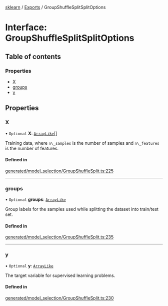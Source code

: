 [sklearn](../readme.md) / [Exports](../modules.md) / GroupShuffleSplitSplitOptions

# Interface: GroupShuffleSplitSplitOptions

## Table of contents

### Properties

- [X](GroupShuffleSplitSplitOptions.md#x)
- [groups](GroupShuffleSplitSplitOptions.md#groups)
- [y](GroupShuffleSplitSplitOptions.md#y)

## Properties

### X

• `Optional` **X**: [`ArrayLike`](../modules.md#arraylike)[]

Training data, where `n\_samples` is the number of samples and `n\_features` is the number of features.

#### Defined in

[generated/model_selection/GroupShuffleSplit.ts:225](https://github.com/transitive-bullshit/scikit-learn-ts/blob/367336a/packages/sklearn/src/generated/model_selection/GroupShuffleSplit.ts#L225)

___

### groups

• `Optional` **groups**: [`ArrayLike`](../modules.md#arraylike)

Group labels for the samples used while splitting the dataset into train/test set.

#### Defined in

[generated/model_selection/GroupShuffleSplit.ts:235](https://github.com/transitive-bullshit/scikit-learn-ts/blob/367336a/packages/sklearn/src/generated/model_selection/GroupShuffleSplit.ts#L235)

___

### y

• `Optional` **y**: [`ArrayLike`](../modules.md#arraylike)

The target variable for supervised learning problems.

#### Defined in

[generated/model_selection/GroupShuffleSplit.ts:230](https://github.com/transitive-bullshit/scikit-learn-ts/blob/367336a/packages/sklearn/src/generated/model_selection/GroupShuffleSplit.ts#L230)
